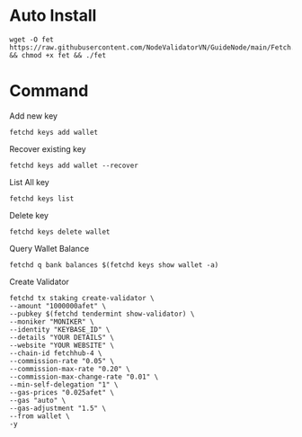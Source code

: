 # Auto Install

    wget -O fet https://raw.githubusercontent.com/NodeValidatorVN/GuideNode/main/Fetch.ai/fet && chmod +x fet && ./fet

# Command

Add new key

    fetchd keys add wallet

Recover existing key

    fetchd keys add wallet --recover

List All key

    fetchd keys list

Delete key

    fetchd keys delete wallet

Query Wallet Balance

    fetchd q bank balances $(fetchd keys show wallet -a)

Create Validator

    fetchd tx staking create-validator \
    --amount "1000000afet" \
    --pubkey $(fetchd tendermint show-validator) \
    --moniker "MONIKER" \
    --identity "KEYBASE_ID" \
    --details "YOUR DETAILS" \
    --website "YOUR WEBSITE" \
    --chain-id fetchhub-4 \
    --commission-rate "0.05" \
    --commission-max-rate "0.20" \
    --commission-max-change-rate "0.01" \
    --min-self-delegation "1" \
    --gas-prices "0.025afet" \
    --gas "auto" \
    --gas-adjustment "1.5" \
    --from wallet \
    -y
